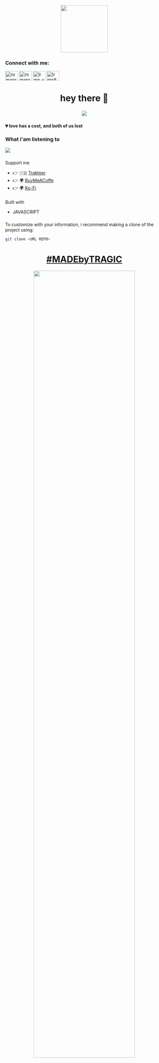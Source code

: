 <div align="center">
  <img height="150" src="https://res.cloudinary.com/lrmn/image/upload/v1685433952/lrmn.dev/avatar_ndeolm.png"/>
</div>

###

<h3 align="left">Connect with me:</h3>
<p align="left">
<a href="https://twitter.com/romanromannya" target="blank"><img align="center" src="https://raw.githubusercontent.com/rahuldkjain/github-profile-readme-generator/master/src/images/icons/Social/twitter.svg" alt="romanromannya" height="30" width="40" /></a>
<a href="https://instagram.com/romanroman.nya" target="blank"><img align="center" src="https://raw.githubusercontent.com/rahuldkjain/github-profile-readme-generator/master/src/images/icons/Social/instagram.svg" alt="romanroman.nya" height="30" width="40" /></a>
<a href="https://www.youtube.com/c/lrmn_vp" target="blank"><img align="center" src="https://raw.githubusercontent.com/rahuldkjain/github-profile-readme-generator/master/src/images/icons/Social/youtube.svg" alt="lrmn_vp" height="30" width="40" /></a>
<a href="https://discord.gg/WFfjrQxnfH" target="blank"><img align="center" src="https://raw.githubusercontent.com/rahuldkjain/github-profile-readme-generator/master/src/images/icons/Social/discord.svg" alt="lrmn#6666" height="30" width="40" /></a>
</p>

###

<h1 align="center">hey there 👋</h1>

###

<div align="center">
  <img src="https://visitor-badge.laobi.icu/badge?page_id=lrmn7.lrmn7&"  />
</div>

###


 <h4 align="left">💔 love has a cost, and both of us lost</p></h4>

###

<h3 align="left"> What i'am listening to </h3>

![](https://spotify-github-profile.vercel.app/api/view.svg?uid=hjn5rpwib3744xmkulex0vw4v&redirect=true][https://spotify-github-profile.vercel.app/api/view.svg?uid=hjn5rpwib3744xmkulex0vw4v&cover_image=true&theme=novatorem)

###

Support me

- 👉 🇮🇩 [Trakteer](https://trakteer.id/lrmn)
- 👉 🌍 [BuyMeACoffe](https://www.buymeacoffee.com/lrmn)
- 👉 🌍 [Ko-Fi](https://ko-fi.com/lrmn7)

###

Built with

- JAVASCRIPT

###

To customize with your information, i recommend making a clone of the project using:

```bash
git clone <URL REPO>
```

###
<h1 style="text-align: center;"><a href="https://lrmn.is-a.dev/">#MADEbyTRAGIC</a></h1>

<div align="center">
  <img width="80%" src="https://res.cloudinary.com/lrmn/image/upload/v1685457693/lrmn.dev/discord_rpc_qrqbqa.png">
</div> 

###
<h1 style="text-align: center;"><a href="https://replit.com/@LRMN/Discord-Streaming-247-RPC?v=1">👉EASY SETUP WITH REPL👈</a></h1>

## Configuration

### General

| Parameters |               Description               |  Type  |
| :--------: | :-------------------------------------: | :----: |
|   appid    |           The application ID            | number |

### Parameters

|   Parameters   |                       Description                        |  Type   |
| :------------: | :------------------------------------------------------: | :-----: |
|    details     |             What the user is currently doing             | string  |
|     state      |       The user's current state "I.E., In a group"        | string  |
|   partySize    |             Current size of the user's party             | number  |
|    partyMax    |             Maximum size of the user's party             | number  |
| largeImageKey  |             Name of the large image you want             | string  |
| largeImageText | Text you want to show when hovering over the large image | string  |
| smallImageKey  |             Name of the small image you want             | string  |
| smallImageText | Text you want to show when hovering over the small image | string  |
|   joinButton   |               Display primary button                     | object  |
| spectateButton |               Display secondary button                   | object  |

# Discord Streaming 24/7 RPC
Allows you to keep your account status as streaming. It also allows you to set a gif link as your image in your rpc and have 2 buttons. It is fully customizable!

# DO NOT GIVE YOUR TOKEN TO OTHERS!
**Giving your token to someone else will give them the ability to log into your account without the password or 2FA.**

# DO NOT INVITE SOMEBODY TO YOUR REPL!
**Inviting somebody to your repl literally means that your giving them full access to your repl including your secrets tab.**

> ⭐ Feel free to Star the Repository if this helped you! ;)
>                                                                                
> Discord-Streaming-247-RPC by L RMN is licensed under Attribution 4.0 International

